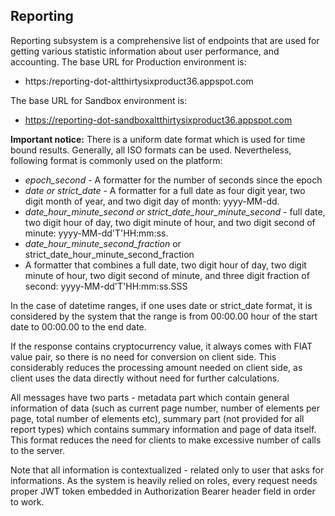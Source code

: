 ## Reporting
Reporting subsystem is a comprehensive list of endpoints that are used for getting various statistic information about user performance, and accounting.
The base URL for Production environment is:

* https:/reporting-dot-altthirtysixproduct36.appspot.com

The base URL for Sandbox environment is:

* https://reporting-dot-sandboxaltthirtysixproduct36.appspot.com

**Important notice:** There is a uniform date format which is used for time bound results. Generally, all ISO formats can be used. Nevertheless, following format is commonly used on the platform:

* *epoch_second* - A formatter for the number of seconds since the epoch
* *date or strict_date* - A formatter for a full date as four digit year, two digit month of year, and two digit day of month: yyyy-MM-dd.
* *date_hour_minute_second or strict_date_hour_minute_second* - full date, two digit hour of day, two digit minute of hour, and two digit second of minute: yyyy-MM-dd'T'HH:mm:ss.
* *date_hour_minute_second_fraction* or strict_date_hour_minute_second_fraction
* A formatter that combines a full date, two digit hour of day, two digit minute of hour, two digit second of minute, and three digit fraction of second: yyyy-MM-dd'T'HH:mm:ss.SSS

In the case of datetime ranges, if one uses date or strict_date format, it is considered by the system that the range is from 00:00.00 hour of the start date to 00:00.00 to the end date.

If the response contains cryptocurrency value, it always comes with FIAT value pair, so there is no need for conversion on client side. This considerably reduces the processing amount needed on client side, as client uses the data directly without need for further calculations.

All messages have two parts - metadata part which contain general information of data (such as current page number, number of elements per page, total number of elements etc), summary part (not provided for all report types) which contains summary information and page of data itself. This format reduces the need for clients to make excessive number of calls to the server.

Note that all information is contextualized - related only to user that asks for informations. As the system is heavily relied on roles, every request needs proper JWT token embedded in Authorization Bearer header field in order to work.
